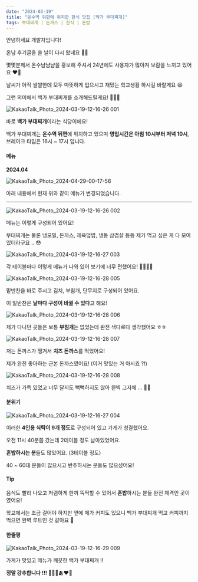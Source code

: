 ```yaml
---
date: "2024-03-19"
title: "온수역 뒤편에 위치한 한식 맛집 [백가 부대찌개]"
tags: 부대찌개 | 돈까스 | 한식 | 혼밥
---
```


안녕하세요 개발자입니다!

온냠 후기글을 쓸 날이 다시 왔네요 🥺💦

몇몇분께서 온수냠냠냠을 홍보해 주셔서 24년에도 사용자가 많아져 보람을 느끼고 있어요 ❤️‍🔥

날씨가 아직 쌀쌀한데 모두 따뜻하게 입으시고 재밌는 학교생활 하시길 바랄게요 😆

그런 의미에서 백가 부대찌개를 소개해드릴게요! 🍚🍚🍚

![KakaoTalk_Photo_2024-03-19-12-16-26 001](https://github.com/hanseulhee/onsuYumYumYum/assets/63100352/27074e81-f51a-44f7-8473-a5c8e4432a97)

바로 **백가 부대찌개**이라는 식당이에요!

백가 부대찌개는 **온수역 뒤편**에 위치하고 있으며 **영업시간은 아침 10시부터 저녁 10시**, 브레이크 타임은 16시 ~ 17시 입니다.

#### 메뉴

**2024.04**

![KakaoTalk_Photo_2024-04-29-00-17-56](https://github.com/hanseulhee/onsuYumYumYum/assets/63100352/ec5a0318-c492-4d28-908a-856c6b242966)

아래 내용에서 현재 위와 같이 메뉴가 변경되었습니다.

---

![KakaoTalk_Photo_2024-03-19-12-16-26 002](https://github.com/hanseulhee/onsuYumYumYum/assets/63100352/7ef75f43-22dc-4d17-9e77-88fde2a941bf)

메뉴는 이렇게 구성되어 있어요!

부대찌개는 물론 냉모밀, 돈까스, 제육덮밥, 냉동 삼겹살 등등 제가 먹고 싶은 게 다 모여있더라구요 .. 😳

![KakaoTalk_Photo_2024-03-19-12-16-27 003](https://github.com/hanseulhee/onsuYumYumYum/assets/63100352/18c093fb-8556-4935-8b97-f9e775a015b2)

각 테이블마다 이렇게 메뉴가 나와 있어 보기에 너무 편했어요! 👍🏻👍🏻

![KakaoTalk_Photo_2024-03-19-12-16-28 005](https://github.com/hanseulhee/onsuYumYumYum/assets/63100352/66a1275f-27c9-45e0-b46a-1900eb1a144b)

밑반찬을 바로 주시고 김치, 부침개, 단무지로 구성되어 있어요.

이 밑반찬은 **날마다 구성이 바뀔 수 있다**고 해요!

![KakaoTalk_Photo_2024-03-19-12-16-28 006](https://github.com/hanseulhee/onsuYumYumYum/assets/63100352/65f5a311-d268-4da2-ab7b-1d397a334172)

제가 다니던 곳들은 보통 **부침개**는 없었는데 완전 색다르다 생각했어요 ㅎㅎ

![KakaoTalk_Photo_2024-03-19-12-16-28 007](https://github.com/hanseulhee/onsuYumYumYum/assets/63100352/ad6d43c0-50a0-41bc-9e70-e08f6c7eac2a)

저는 돈까스가 땡겨서 **치즈 돈까스**를 먹었어요!

제가 완전 좋아하는 근본 돈까스였어요! (이거 맛있는 거 아시죠 ?!)

![KakaoTalk_Photo_2024-03-19-12-16-28 008](https://github.com/hanseulhee/onsuYumYumYum/assets/63100352/32250f9e-79ca-4408-b43f-70bc7a9714ea)

치즈가 가득 있었고 너무 달지도 뻑뻑하지도 않아 완벽 그자체 ... 🫶🏻

#### 분위기

![KakaoTalk_Photo_2024-03-19-12-16-27 004](https://github.com/hanseulhee/onsuYumYumYum/assets/63100352/00c290ed-4e97-463b-8199-747bdd038ad9)

이러한 **4인용 식탁이 9개 정도**로 구성되어 있고 가게가 청결했어요.

오전 11시 40분쯤 갔는데 2테이블 정도 남아있었어요.

**혼밥하시는 분**들도 많았어요. (3테이블 정도)

40 ~ 60대 분들이 많으시고 반주하시는 분들도 많으셨어요!

#### Tip

음식도 빨리 나오고 저렴하게 한끼 뚝딱할 수 있어서 **혼밥**하시는 분들 완전 제격인 곳이였어요!

학교에서는 조금 걸어야 하지만 옆에 메가 커피도 있으니 백가 부대찌개 먹고 커피까지 먹으면 완벽 루트인 것 같아요 🤭

#### 한줄평

![KakaoTalk_Photo_2024-03-19-12-16-29 009](https://github.com/hanseulhee/onsuYumYumYum/assets/63100352/7b640093-2634-40ca-8371-4244eae49b42)

가게가 맛있고 메뉴가 깨끗한 백가 부대찌개 !!

**정말 강추합니다 !!! 👍🏻🍚🫂❤️‍🔥**

